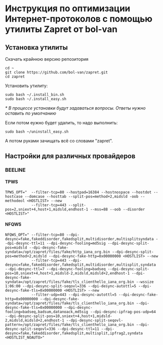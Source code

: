 # Инструкция по оптимизации Интернет-протоколов с помощью утилиты Zapret от bol-van

## Установка утилиты

Скачать крайнюю версию репозитория

```
cd ~
git clone https://github.com/bol-van/zapret.git
cd zapret
```
Установить утилиту:

```
sudo bash ~/.install_bin.sh
sudo bash ~/.install_easy.sh
```

_* В процессе установки будут задаваться вопросы. Ответы нужно оставить по умолчанию_

Если потом еужно будет удалить, то надо выполнить:

```
sudo bash ~/uninstall_easy.sh
```

А потом руками зачищать всё со словами "zapret".

## Настройки для различных провайдеров

### BEELINE

#### TPWS

```
TPWS_OPT="	--filter-tcp=80 --hostpad=16384 --hostnospace --hostdot --hostcase --domcase --hosttab --split-pos=method+2,midsld -oob --methodeol <HOSTLIST> --new
			--filter-tcp=443 --split-pos=2,sniext+4,host+1,midsld,endhost-1 --mss=88 --oob --disorder <HOSTLIST>"
```

#### NFQWS

```
NFQWS_OPT="	--filter-tcp=80 --dpi-desync=fake,fakeddisorder,fakedsplit,multidisorder,multisplitsyndata --dpi-desync-ttl=11 --dpi-desync-fooling=md5sig --dpi-desync-split-pos=midsld --dpi-desync-fake-syndata=/opt/zapret/files/fake/http_iana_org.bin --dpi-desync-split-pos=method+2,midsld --dpi-desync-fake-http=0x00000000 <HOSTLIST> --new
			--filter-tcp=443 --dpi-desync=fake,fakeddisorder,fakedsplit,multidisorder,multisplit,syndata --dpi-desync-ttl=7 --dpi-desync-fooling=badseq --dpi-desync-split-pos=10,sniext+4,host+1,midsld-2,midsld,midsld+2,endhost-1 --dpi-desync-fake-syndata=/opt/zapret/files/fake/tls_clienthello_iana_org.bin --wssize 1:06:00 --dpi-desync-split-seqovl=336 --dpi-desync-autottl=5 --dpi-desync-fake-tls=0x00000000 <HOSTLIST> --new
			--filter-udp=443 --dpi-desync-autottl=5 --dpi-desync-fake-http=0x00000000 --dpi-desync-fake-syndata=/opt/zapret/files/fake/tls_clienthello_iana_org.bin --dpi-desync-fake-tls=0x00000000 --dpi-desync-fooling=badseq,badsum,datanoack,md5sig --dpi-desync-ipfrag-pos-udp=64 --dpi-desync-split-pos=10,sniext+4,host+1,midsld-2,midsld,midsld+2,endhost-1 --dpi-desync-split-seqovl-pattern=/opt/zapret/files/fake/tls_clienthello_iana_org.bin --dpi-desync-split-seqovl=336 --dpi-desync-ttl=11 --dpi-desync=fake,fakeddisorder,fakedsplit,multisplit,ipfrag2,syndata <HOSTLIST_NOAUTO>"
```
